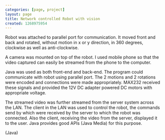 ```yaml
---
categories: [page, project]
layout: page
title: Network controlled Robot with vision
created: 1268975954
---
```

Robot was attached to parallel port for communication. It moved front and back and rotated, without motion in x or y direction, in 360 degrees, clockwise as well as anti-clockwise.

A camera was mounted on top of the robot. I used mobile phone so that the video captured can easily be streamed from the phone to the computer.

Java was used as both front-end and back-end. The program could communicate with robot using parallel port. The 2 motions and 2 rotations were encoded and connections were made appropriately. MAX232 received these signals and provided the 12V DC adapter powered DC motors with appropriate voltage.

The streamed video was further streamed from the server system across the LAN. The client in the LAN was used to control the robot, the commands send by which were received by the server to which the robot was connected. Also the client, receiving the video from the server, displayed it to the user. Java provides good APIs (Java Media) for this purpose.

(Java)
